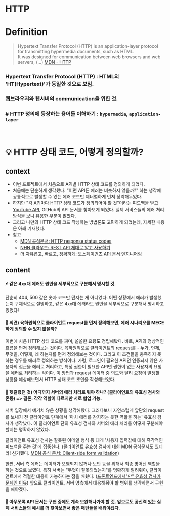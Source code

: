 # HTTP

# Definition

> Hypertext Transfer Protocol (HTTP) is an application-layer protocol for transmitting hypermedia documents, such as HTML. <br> It was designed for communication between web browsers and web servers, (...)
> [MDN - HTTP](https://developer.mozilla.org/en-US/docs/Web/HTTP)

### Hypertext Transfer Protocol (HTTP) : HTML의 'HT(Hypertext)'가 동일한 것으로 보임.

### 웹브라우저와 웹서버의 communication을 위한 것.

### # HTTP 정의에 등장하는 용어들 이해하기 : `hypermedia`, `application-layer`

<br>

# 💡 HTTP 상태 코드, 어떻게 정의할까?

## context

- 이번 프로젝트에서 처음으로 API별 HTTP 상태 코드를 정의하게 되었다.
- 처음에는 단순하게 생각했다. "어떤 API든 에러는 비슷하지 않을까?" 하는 생각에 공통적으로 발생할 수 있는 에러 코드만 제너럴하게 먼저 정리해두었다.
- 하지만 "각 API마다 HTTP 상태 코드가 정의되어야 할 것"이라는 피드백을 받고 [YouTube API](https://developers.google.com/youtube/v3/docs/errors), GitHub의 API 문서를 찾아보게 되었다. 실제 서비스들의 에러 처리 방식을 보니 유용한 부분이 많았다.
- 그리고 나만의 HTTP 상태 코드 작성하는 방법론도 고민하게 되었는데, 자세한 내용은 아래 기재했다.
- 참고
  - [MDN 공식문서: HTTP response status codes](https://developer.mozilla.org/en-US/docs/Web/HTTP/Status)
  - [NHN 클라우드: REST API 제대로 알고 사용하기](https://meetup.nhncloud.com/posts/92)
  - [더 자유롭고, 빠르고, 정확하게: 토스페이먼츠 API 문서 엔지니어링](https://velog.io/@tosspayments/%EB%8D%94-%EC%9E%90%EC%9C%A0%EB%A1%AD%EA%B3%A0-%EB%B9%A0%EB%A5%B4%EA%B3%A0-%EC%A0%95%ED%99%95%ED%95%98%EA%B2%8C-%ED%86%A0%EC%8A%A4%ED%8E%98%EC%9D%B4%EB%A8%BC%EC%B8%A0-API-%EB%AC%B8%EC%84%9C-%EC%97%94%EC%A7%80%EB%8B%88%EC%96%B4%EB%A7%81)

## content

#### ⚡ 같은 4xx대 에러도 원인을 세부적으로 구분해서 명시할 것.

단순히 404, 500 같은 숫자 코드만 던지는 게 아니었다. 어떤 상황에서 에러가 발생했는지 구체적으로 설명하고, 같은 4xx대 에러라도 원인을 세부적으로 구분해서 명시하고 있었다!

#### 🤔 의견) 육하원칙으로 클라이언트 request를 먼저 정의해보면, 에러 시나리오를 MECE하게 정의할 수 있지 않을까?

이번에 처음 HTTP 상태 코드를 짜며, 쏠쏠한 요령도 정립해봤다. 바로, API의 정상적인 흐름을 먼저 정리해보는 것이다. 육하원칙으로 클라이언트의 request를 - 누가, 언제, 무엇을, 어떻게, 왜 하는지를 먼저 정의해보는 것이다. 그리고 이 조건들을 충족하지 못하는 경우를 에러로 정의하는 방식이다. 가령, 로그인이 필요한 API면 인증되지 않은 사용자의 접근을 에러로 처리하고, 특정 권한이 필요한 API면 권한이 없는 사용자의 요청을 에러로 처리하는 식이다. 이 방법과 request 데이터 중 의도와 달리 요청이 발생할 상황을 예상해보면서 HTTP 상태 코드 초안을 작성해보았다.

#### 🤔 헷갈렸던 것) 어디까지 서버의 에러 처리로 둬야 하나? (클라이언트의 유효성 검사와 혼동) => 결론: 각각 역할이 다르지만 서로 협업 가능.

서버 입장에서 예기치 않은 상황을 생각해봤다. 그러다보니 자연스럽게 앞단의 request를 보내기 전 클라이언트 단계에서 '마치 에러를 감지하는 듯한 역할을 하는' 유효성 검사가 생각났다. 이 클라이언트 단의 유효성 검사와 서버의 에러 처리를 어떻게 구분해야 할지는 명확하지 않았다.

클라이언트 유효성 검사는 잘못된 이메일 형식 등 대개 '사용자 입력값에 대해 즉각적인 피드백을 주는 것'에 집중한다. (클라이언트 유효성 검사에 대한 MDN 공식문서도 있더라! 신기했다. [MDN 공식 문서: Client-side form validation](https://developer.mozilla.org/en-US/docs/Learn/Forms/Form_validation))

한편, 서버 측 에러는 데이터가 오염되지 않거나 보안 등을 위해서 최종 방어선 역할을 하는 것으로 보였다. 특히 서버는 "무엇이 잘못되었는지"를 명확하게 알려줘야, 클라이언트에서 적절한 대응이 가능하다는 점을 배웠다. ([프론트엔드에서"만" 유효성 검사가 문제인 이유](https://jojoldu.tistory.com/157)) 앞으로 클라이언트, 서버 양측에서 대응해줘야 할 범위를 생각하면서 구현을 해야겠다.

#### 🤔 아무쪼록 API 문서는 구현 중에도 계속 보완해나가야 할 것. 앞으로도 공신력 있는 실제 서비스들의 예시를 더 찾아보면서 좋은 패턴들을 배워야겠다.
